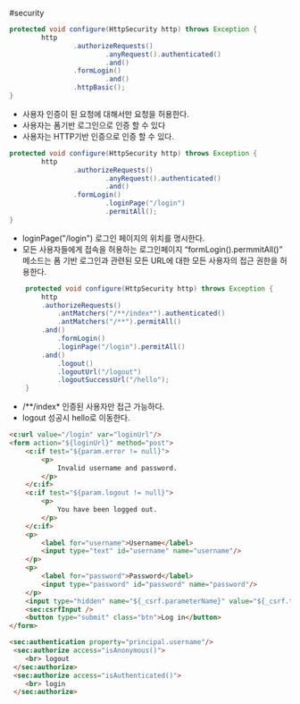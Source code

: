 #security

````java
protected void configure(HttpSecurity http) throws Exception {
        http
                .authorizeRequests()
                        .anyRequest().authenticated()
                        .and()
                .formLogin()
                        .and()
                .httpBasic();
}
````
- 사용자 인증이 된 요청에 대해서만 요청을 허용한다.
- 사용자는 폼기반 로그인으로 인증 할 수 있다
- 사용자는 HTTP기반 인증으로 인증 할 수 있다.

````java
protected void configure(HttpSecurity http) throws Exception {
        http
                .authorizeRequests()
                        .anyRequest().authenticated()
                        .and()
                .formLogin()
                        .loginPage("/login")
                        .permitAll();
}
````
- loginPage("/login") 로그인 페이지의 위치를 명시한다.
- 모든 사용자들에게 접속을 허용하는 로그인페이지 “formLogin().permmitAll()” 메소드는 폼 기반 로그인과 관련된 모든 URL에 대한 모든 사용자의 접근 권한을 허용한다.
````java
	protected void configure(HttpSecurity http) throws Exception {
		http
		.authorizeRequests()
			.antMatchers("/**/index*").authenticated()
			.antMatchers("/**").permitAll()
		.and()
			.formLogin()
			.loginPage("/login").permitAll()
		.and()
			.logout()
			.logoutUrl("/logout")
			.logoutSuccessUrl("/hello");
	}
````
- /**/index* 인증된 사용자만 접근 가능하다.
- logout 성공시 hello로 이동한다.

````html
<c:url value="/login" var="loginUrl"/>
<form action="${loginUrl}" method="post">       
	<c:if test="${param.error != null}">        
		<p>
			Invalid username and password.
		</p>
	</c:if>
	<c:if test="${param.logout != null}">       
		<p>
			You have been logged out.
		</p>
	</c:if>
	<p>
		<label for="username">Username</label>
		<input type="text" id="username" name="username"/>	
	</p>
	<p>
		<label for="password">Password</label>
		<input type="password" id="password" name="password"/>	
	</p>
	<input type="hidden" name="${_csrf.parameterName}" value="${_csrf.token}"/>
	<sec:csrfInput />
	<button type="submit" class="btn">Log in</button>
</form>
````
````html
<sec:authentication property="principal.username"/>
 <sec:authorize access="isAnonymous()">
 	<br> logout
 </sec:authorize>
 <sec:authorize access="isAuthenticated()">
 	<br> login
 </sec:authorize>
````
